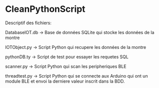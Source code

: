 # CleanPythonScript

Descriptif des fichiers:

DatabaseIOT.db -> Base de données SQLite qui stocke les données de la montre

IOTObject.py -> Script Python qui recupere les données de la montre

pythonDB.ty -> Script de test pour essayer les requetes SQL

scanner.py -> Script Python qui scan les peripheriques BLE

threadtest.py -> Script Python qui se connecte aux Arduino qui ont un module BLE et envoi la derniere valeur inscrit dans la BDD.

